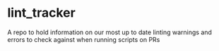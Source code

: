 # lint_tracker
A repo to hold information on our most up to date linting warnings and errors to check against when running scripts on PRs
